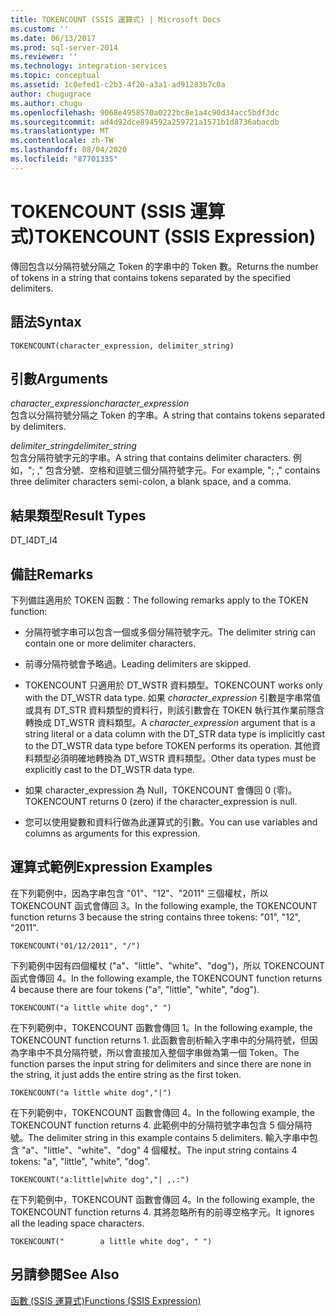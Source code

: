 ```yaml
---
title: TOKENCOUNT (SSIS 運算式) | Microsoft Docs
ms.custom: ''
ms.date: 06/13/2017
ms.prod: sql-server-2014
ms.reviewer: ''
ms.technology: integration-services
ms.topic: conceptual
ms.assetid: 1c0efed1-c2b3-4f20-a3a1-ad91283b7c0a
author: chugugrace
ms.author: chugu
ms.openlocfilehash: 9068e4958570a0222bc8e1a4c90d34acc5bdf3dc
ms.sourcegitcommit: ad4d92dce894592a259721a1571b1d8736abacdb
ms.translationtype: MT
ms.contentlocale: zh-TW
ms.lasthandoff: 08/04/2020
ms.locfileid: "87701335"
---
```

# <a name="tokencount-ssis-expression"></a><span data-ttu-id="ad1a2-102">TOKENCOUNT (SSIS 運算式)</span><span class="sxs-lookup"><span data-stu-id="ad1a2-102">TOKENCOUNT (SSIS Expression)</span></span>
  <span data-ttu-id="ad1a2-103">傳回包含以分隔符號分隔之 Token 的字串中的 Token 數。</span><span class="sxs-lookup"><span data-stu-id="ad1a2-103">Returns the number of tokens in a string that contains tokens separated by the specified delimiters.</span></span>  
  
## <a name="syntax"></a><span data-ttu-id="ad1a2-104">語法</span><span class="sxs-lookup"><span data-stu-id="ad1a2-104">Syntax</span></span>  
  
```  
TOKENCOUNT(character_expression, delimiter_string)  
```  
  
## <a name="arguments"></a><span data-ttu-id="ad1a2-105">引數</span><span class="sxs-lookup"><span data-stu-id="ad1a2-105">Arguments</span></span>  
 <span data-ttu-id="ad1a2-106">*character_expression*</span><span class="sxs-lookup"><span data-stu-id="ad1a2-106">*character_expression*</span></span>  
 <span data-ttu-id="ad1a2-107">包含以分隔符號分隔之 Token 的字串。</span><span class="sxs-lookup"><span data-stu-id="ad1a2-107">A string that contains tokens separated by delimiters.</span></span>  
  
 <span data-ttu-id="ad1a2-108">*delimiter_string*</span><span class="sxs-lookup"><span data-stu-id="ad1a2-108">*delimiter_string*</span></span>  
 <span data-ttu-id="ad1a2-109">包含分隔符號字元的字串。</span><span class="sxs-lookup"><span data-stu-id="ad1a2-109">A string that contains delimiter characters.</span></span> <span data-ttu-id="ad1a2-110">例如，"; ," 包含分號、空格和逗號三個分隔符號字元。</span><span class="sxs-lookup"><span data-stu-id="ad1a2-110">For example, "; ," contains three delimiter characters semi-colon, a blank space, and a comma.</span></span>  
  
## <a name="result-types"></a><span data-ttu-id="ad1a2-111">結果類型</span><span class="sxs-lookup"><span data-stu-id="ad1a2-111">Result Types</span></span>  
 <span data-ttu-id="ad1a2-112">DT_I4</span><span class="sxs-lookup"><span data-stu-id="ad1a2-112">DT_I4</span></span>  
  
## <a name="remarks"></a><span data-ttu-id="ad1a2-113">備註</span><span class="sxs-lookup"><span data-stu-id="ad1a2-113">Remarks</span></span>  
 <span data-ttu-id="ad1a2-114">下列備註適用於 TOKEN 函數：</span><span class="sxs-lookup"><span data-stu-id="ad1a2-114">The following remarks apply to the TOKEN function:</span></span>  
  
-   <span data-ttu-id="ad1a2-115">分隔符號字串可以包含一個或多個分隔符號字元。</span><span class="sxs-lookup"><span data-stu-id="ad1a2-115">The delimiter string can contain one or more delimiter characters.</span></span>  
  
-   <span data-ttu-id="ad1a2-116">前導分隔符號會予略過。</span><span class="sxs-lookup"><span data-stu-id="ad1a2-116">Leading delimiters are skipped.</span></span>  
  
-   <span data-ttu-id="ad1a2-117">TOKENCOUNT 只適用於 DT_WSTR 資料類型。</span><span class="sxs-lookup"><span data-stu-id="ad1a2-117">TOKENCOUNT works only with the DT_WSTR data type.</span></span> <span data-ttu-id="ad1a2-118">如果 *character_expression* 引數是字串常值或具有 DT_STR 資料類型的資料行，則該引數會在 TOKEN 執行其作業前隱含轉換成 DT_WSTR 資料類型。</span><span class="sxs-lookup"><span data-stu-id="ad1a2-118">A *character_expression* argument that is a string literal or a data column with the DT_STR data type is implicitly cast to the DT_WSTR data type before TOKEN performs its operation.</span></span> <span data-ttu-id="ad1a2-119">其他資料類型必須明確地轉換為 DT_WSTR 資料類型。</span><span class="sxs-lookup"><span data-stu-id="ad1a2-119">Other data types must be explicitly cast to the DT_WSTR data type.</span></span>  
  
-   <span data-ttu-id="ad1a2-120">如果 character_expression 為 Null，TOKENCOUNT 會傳回 0 (零)。</span><span class="sxs-lookup"><span data-stu-id="ad1a2-120">TOKENCOUNT returns 0 (zero) if the character_expression is null.</span></span>  
  
-   <span data-ttu-id="ad1a2-121">您可以使用變數和資料行做為此運算式的引數。</span><span class="sxs-lookup"><span data-stu-id="ad1a2-121">You can use variables and columns as arguments for this expression.</span></span>  
  
## <a name="expression-examples"></a><span data-ttu-id="ad1a2-122">運算式範例</span><span class="sxs-lookup"><span data-stu-id="ad1a2-122">Expression Examples</span></span>  
 <span data-ttu-id="ad1a2-123">在下列範例中，因為字串包含 "01"、"12"、"2011" 三個權杖，所以 TOKENCOUNT 函式會傳回 3。</span><span class="sxs-lookup"><span data-stu-id="ad1a2-123">In the following example, the TOKENCOUNT function returns 3 because the string contains three tokens: "01", "12", "2011".</span></span>  
  
```  
TOKENCOUNT("01/12/2011", "/")  
```  
  
 <span data-ttu-id="ad1a2-124">下列範例中因有四個權杖 ("a"、"little"、"white"、"dog")，所以 TOKENCOUNT 函式會傳回 4。</span><span class="sxs-lookup"><span data-stu-id="ad1a2-124">In the following example, the TOKENCOUNT function returns 4 because there are four tokens ("a", "little", "white", "dog").</span></span>  
  
```  
TOKENCOUNT("a little white dog"," ")  
```  
  
 <span data-ttu-id="ad1a2-125">在下列範例中，TOKENCOUNT 函數會傳回 1。</span><span class="sxs-lookup"><span data-stu-id="ad1a2-125">In the following example, the TOKENCOUNT function returns 1.</span></span> <span data-ttu-id="ad1a2-126">此函數會剖析輸入字串中的分隔符號，但因為字串中不具分隔符號，所以會直接加入整個字串做為第一個 Token。</span><span class="sxs-lookup"><span data-stu-id="ad1a2-126">The function parses the input string for delimiters and since there are none in the string, it just adds the entire string as the first token.</span></span>  
  
```  
TOKENCOUNT("a little white dog","|")  
```  
  
 <span data-ttu-id="ad1a2-127">在下列範例中，TOKENCOUNT 函數會傳回 4。</span><span class="sxs-lookup"><span data-stu-id="ad1a2-127">In the following example, the TOKENCOUNT function returns 4.</span></span> <span data-ttu-id="ad1a2-128">此範例中的分隔符號字串包含 5 個分隔符號。</span><span class="sxs-lookup"><span data-stu-id="ad1a2-128">The delimiter string in this example contains 5 delimiters.</span></span> <span data-ttu-id="ad1a2-129">輸入字串中包含 "a"、"little"、"white"、"dog" 4 個權杖。</span><span class="sxs-lookup"><span data-stu-id="ad1a2-129">The input string contains 4 tokens: "a", "little", "white", "dog".</span></span>  
  
```  
TOKENCOUNT("a:little|white dog","| ,.:")  
```  
  
 <span data-ttu-id="ad1a2-130">在下列範例中，TOKENCOUNT 函數會傳回 4。</span><span class="sxs-lookup"><span data-stu-id="ad1a2-130">In the following example, the TOKENCOUNT function returns 4.</span></span> <span data-ttu-id="ad1a2-131">其將忽略所有的前導空格字元。</span><span class="sxs-lookup"><span data-stu-id="ad1a2-131">It ignores all the leading space characters.</span></span>  
  
```  
TOKENCOUNT("        a little white dog", " ")  
```  
  
## <a name="see-also"></a><span data-ttu-id="ad1a2-132">另請參閱</span><span class="sxs-lookup"><span data-stu-id="ad1a2-132">See Also</span></span>  
 [<span data-ttu-id="ad1a2-133">函數 &#40;SSIS 運算式&#41;</span><span class="sxs-lookup"><span data-stu-id="ad1a2-133">Functions &#40;SSIS Expression&#41;</span></span>](functions-ssis-expression.md)  
  
  

